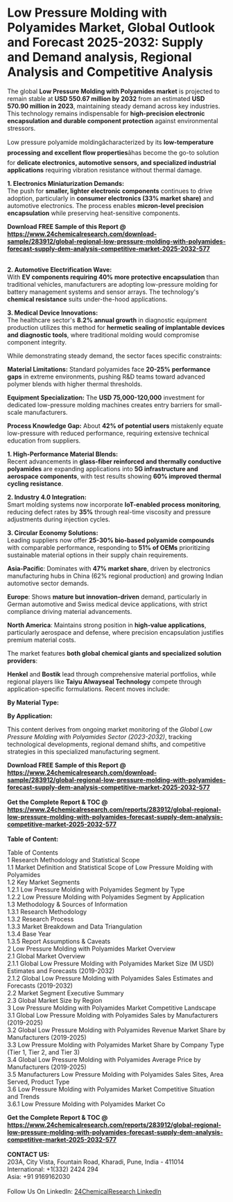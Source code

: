 <h1>Low Pressure Molding with Polyamides Market, Global Outlook and Forecast 2025-2032: Supply and Demand analysis, Regional Analysis and Competitive Analysis</h1><p>The global <strong>Low Pressure Molding with Polyamides market</strong> is projected to remain stable at <strong>USD 550.67 million by 2032</strong> from an estimated <strong>USD 570.90 million in 2023</strong>, maintaining steady demand across key industries. This technology remains indispensable for <strong>high-precision electronic encapsulation and durable component protection</strong> against environmental stressors.</p><p>Low pressure polyamide moldingâcharacterized by its <strong>low-temperature processing and excellent flow properties</strong>âhas become the go-to solution for <strong>delicate electronics, automotive sensors, and specialized industrial applications</strong> requiring vibration resistance without thermal damage.</p><p><strong>1. Electronics Miniaturization Demands:</strong><br>
The push for <strong>smaller, lighter electronic components</strong> continues to drive adoption, particularly in <strong>consumer electronics (33% market share)</strong> and automotive electronics. The process enables <strong>micron-level precision encapsulation</strong> while preserving heat-sensitive components.</p><div><b>Download FREE Sample of this Report @ 
            <a href="https://www.24chemicalresearch.com/download-sample/283912/global-regional-low-pressure-molding-with-polyamides-forecast-supply-dem-analysis-competitive-market-2025-2032-577">
            https://www.24chemicalresearch.com/download-sample/283912/global-regional-low-pressure-molding-with-polyamides-forecast-supply-dem-analysis-competitive-market-2025-2032-577</a></b></div><br><p><strong>2. Automotive Electrification Wave:</strong><br>
With <strong>EV components requiring 40% more protective encapsulation</strong> than traditional vehicles, manufacturers are adopting low-pressure molding for battery management systems and sensor arrays. The technology's <strong>chemical resistance</strong> suits under-the-hood applications.</p><p><strong>3. Medical Device Innovations:</strong><br>
The healthcare sector's <strong>8.2% annual growth</strong> in diagnostic equipment production utilizes this method for <strong>hermetic sealing of implantable devices and diagnostic tools</strong>, where traditional molding would compromise component integrity.</p><p>While demonstrating steady demand, the sector faces specific constraints:</p><p><strong>Material Limitations:</strong> Standard polyamides face <strong>20-25% performance gaps</strong> in extreme environments, pushing R&amp;D teams toward advanced polymer blends with higher thermal thresholds.</p><p><strong>Equipment Specialization:</strong> The <strong>USD 75,000-120,000</strong> investment for dedicated low-pressure molding machines creates entry barriers for small-scale manufacturers.</p><p><strong>Process Knowledge Gap:</strong> About <strong>42% of potential users</strong> mistakenly equate low-pressure with reduced performance, requiring extensive technical education from suppliers.</p><p><strong>1. High-Performance Material Blends:</strong><br>
Recent advancements in <strong>glass-fiber reinforced and thermally conductive polyamides</strong> are expanding applications into <strong>5G infrastructure and aerospace components</strong>, with test results showing <strong>60% improved thermal cycling resistance</strong>.</p><p><strong>2. Industry 4.0 Integration:</strong><br>
Smart molding systems now incorporate <strong>IoT-enabled process monitoring</strong>, reducing defect rates by <strong>35%</strong> through real-time viscosity and pressure adjustments during injection cycles.</p><p><strong>3. Circular Economy Solutions:</strong><br>
Leading suppliers now offer <strong>25-30% bio-based polyamide compounds</strong> with comparable performance, responding to <strong>51% of OEMs</strong> prioritizing sustainable material options in their supply chain requirements.</p><p><strong>Asia-Pacific</strong>: Dominates with <strong>47% market share</strong>, driven by electronics manufacturing hubs in China (62% regional production) and growing Indian automotive sector demands.</p><p><strong>Europe</strong>: Shows <strong>mature but innovation-driven</strong> demand, particularly in German automotive and Swiss medical device applications, with strict compliance driving material advancements.</p><p><strong>North America</strong>: Maintains strong position in <strong>high-value applications</strong>, particularly aerospace and defense, where precision encapsulation justifies premium material costs.</p><p>The market features <strong>both global chemical giants and specialized solution providers</strong>:</p><p><strong>Henkel</strong> and <strong>Bostik</strong> lead through comprehensive material portfolios, while regional players like <strong>Taiyu Alwayseal Technology</strong> compete through application-specific formulations. Recent moves include:</p><p><strong>By Material Type:</strong></p><p><strong>By Application:</strong></p><p>This content derives from ongoing market monitoring of the <em>Global Low Pressure Molding with Polyamides Sector (2023-2032)</em>, tracking technological developments, regional demand shifts, and competitive strategies in this specialized manufacturing segment.</p><div><b>Download FREE Sample of this Report @ 
            <a href="https://www.24chemicalresearch.com/download-sample/283912/global-regional-low-pressure-molding-with-polyamides-forecast-supply-dem-analysis-competitive-market-2025-2032-577">
            https://www.24chemicalresearch.com/download-sample/283912/global-regional-low-pressure-molding-with-polyamides-forecast-supply-dem-analysis-competitive-market-2025-2032-577</a></b></div><br><div><b>Get the Complete Report & TOC @ 
            <a href="https://www.24chemicalresearch.com/reports/283912/global-regional-low-pressure-molding-with-polyamides-forecast-supply-dem-analysis-competitive-market-2025-2032-577">
            https://www.24chemicalresearch.com/reports/283912/global-regional-low-pressure-molding-with-polyamides-forecast-supply-dem-analysis-competitive-market-2025-2032-577</a></b></div><br>
            <b>Table of Content:</b><p>Table of Contents<br />
1 Research Methodology and Statistical Scope<br />
1.1 Market Definition and Statistical Scope of Low Pressure Molding with Polyamides<br />
1.2 Key Market Segments<br />
1.2.1 Low Pressure Molding with Polyamides Segment by Type<br />
1.2.2 Low Pressure Molding with Polyamides Segment by Application<br />
1.3 Methodology & Sources of Information<br />
1.3.1 Research Methodology<br />
1.3.2 Research Process<br />
1.3.3 Market Breakdown and Data Triangulation<br />
1.3.4 Base Year<br />
1.3.5 Report Assumptions & Caveats<br />
2 Low Pressure Molding with Polyamides Market Overview<br />
2.1 Global Market Overview<br />
2.1.1 Global Low Pressure Molding with Polyamides Market Size (M USD) Estimates and Forecasts (2019-2032)<br />
2.1.2 Global Low Pressure Molding with Polyamides Sales Estimates and Forecasts (2019-2032)<br />
2.2 Market Segment Executive Summary<br />
2.3 Global Market Size by Region<br />
3 Low Pressure Molding with Polyamides Market Competitive Landscape<br />
3.1 Global Low Pressure Molding with Polyamides Sales by Manufacturers (2019-2025)<br />
3.2 Global Low Pressure Molding with Polyamides Revenue Market Share by Manufacturers (2019-2025)<br />
3.3 Low Pressure Molding with Polyamides Market Share by Company Type (Tier 1, Tier 2, and Tier 3)<br />
3.4 Global Low Pressure Molding with Polyamides Average Price by Manufacturers (2019-2025)<br />
3.5 Manufacturers Low Pressure Molding with Polyamides Sales Sites, Area Served, Product Type<br />
3.6 Low Pressure Molding with Polyamides Market Competitive Situation and Trends<br />
3.6.1 Low Pressure Molding with Polyamides Market Co</p><div><b>Get the Complete Report & TOC @ 
            <a href="https://www.24chemicalresearch.com/reports/283912/global-regional-low-pressure-molding-with-polyamides-forecast-supply-dem-analysis-competitive-market-2025-2032-577">
            https://www.24chemicalresearch.com/reports/283912/global-regional-low-pressure-molding-with-polyamides-forecast-supply-dem-analysis-competitive-market-2025-2032-577</a></b></div><br><b>CONTACT US:</b><br>
            203A, City Vista, Fountain Road, Kharadi, Pune, India - 411014<br>
            International: +1(332) 2424 294<br>
            Asia: +91 9169162030 <br><br>
            Follow Us On LinkedIn: <a href="https://www.linkedin.com/company/24chemicalresearch/">24ChemicalResearch LinkedIn</a>